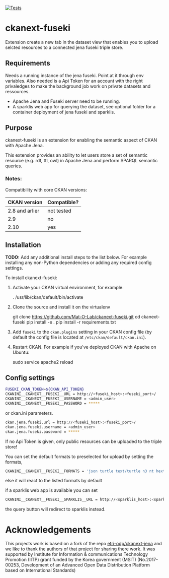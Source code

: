 [![Tests](https://github.com/Mat-O-Lab/ckanext-fuseki/actions/workflows/test.yml/badge.svg)](https://github.com/Mat-O-Lab/ckanext-fuseki/actions/workflows/test.yml)

# ckanext-fuseki

Extension create a new tab in the dataset view that enables you to upload selcted resources to a connected jena fuseki triple store. 

## Requirements
Needs a running instance of the jena fuseki. 
Point at it through env variables. Also needed is a Api Token for an account with the right privaledges to make the background job work on private datasets and ressources.

* Apache Jena and Fuseki server need to be running.
* <optional> A sparklis web app for querying the dataset, see optional folder for a container deployment of jena fuseki and sparklis.

## Purpose

ckanext-fuseki is an extension for enabling the semantic aspect of CKAN with Apache Jena.

This extension provides an ability to let users store a set of semantic resource (e.g. rdf, ttl, owl) in Apache Jena and perform SPARQL semantic queries.

### Notes:

Compatibility with core CKAN versions:

| CKAN version    | Compatible?   |
| --------------- | ------------- |
| 2.8 and arlier  | not tested    |
| 2.9             | no    |
| 2.10            | yes    |


## Installation

**TODO:** Add any additional install steps to the list below.
   For example installing any non-Python dependencies or adding any required
   config settings.

To install ckanext-fuseki:

1. Activate your CKAN virtual environment, for example:

     . /usr/lib/ckan/default/bin/activate

2. Clone the source and install it on the virtualenv

    git clone https://github.com/Mat-O-Lab/ckanext-fuseki.git
    cd ckanext-fuseki
    pip install -e .
	pip install -r requirements.txt

3. Add `fuseki` to the `ckan.plugins` setting in your CKAN
   config file (by default the config file is located at
   `/etc/ckan/default/ckan.ini`).

4. Restart CKAN. For example if you've deployed CKAN with Apache on Ubuntu:

     sudo service apache2 reload


## Config settings

```bash
FUSEKI_CKAN_TOKEN=${CKAN_API_TOKEN}
CKANINI__CKANEXT__FUSEKI__URL = http://<fuseki_host>:<fuseki_port>/
CKANINI__CKANEXT__FUSEKI__USERNAME = <admin_user>
CKANINI__CKANEXT__FUSEKI__PASSWORD = *****
```
or ckan.ini parameters.
```bash
ckan.jena.fuseki.url = http://<fuseki_host>:<fuseki_port>/
ckan.jena.fuseki.username = <admin_user>
ckan.jena.fuseki.password = *****
```
If no Api Token is given, only public resources can be uploaded to the triple store!

You can set the default formats to preselected for upload by setting the formats,
```bash
CKANINI__CKANEXT__FUSEKI__FORMATS = 'json turtle text/turtle n3 nt hext trig longturtle xml json-ld ld+json'
```
else it will react to the listed formats by default

if a sparklis web app is available you can set
```bash
CKANINI__CKANEXT__FUSEKI__SPARKLIS__URL = http://<sparklis_host>:<sparklis_port>/
```
the query button will redirect to sparklis instead.

# Acknowledgements

This projects work is based on a fork of the repo [etri-odp/ckanext-jena](https://github.com/etri-odp/ckanext-jena) and we like to thank the authors of that project for sharing there work.
It was supported by Institute for Information & communications Technology Promotion (IITP) grant funded by the Korea government (MSIT) (No.2017-00253, Development of an Advanced Open Data Distribution Platform based on International Standards)
